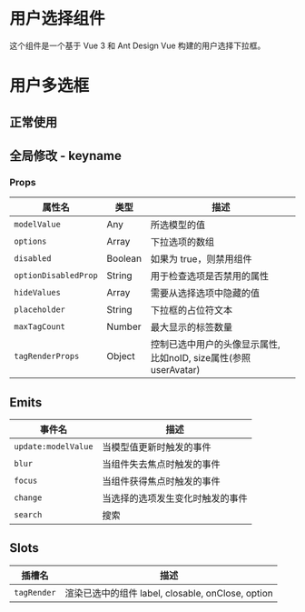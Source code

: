 # 用户选择组件
这个组件是一个基于 Vue 3 和 Ant Design Vue 构建的用户选择下拉框。
# 用户多选框

## 正常使用

<code src="./demo/normal.vue"></code>

## 全局修改 - keyname
<code src="./demo/with_provider.vue"></code>

### Props

| 属性名                  | 类型      | 描述                                           |
|----------------------|---------|----------------------------------------------|
| `modelValue`         | Any     | 所选模型的值                                       |
| `options`            | Array   | 下拉选项的数组                                      |
| `disabled`           | Boolean | 如果为 true，则禁用组件                               |
| `optionDisabledProp` | String  | 用于检查选项是否禁用的属性                                |
| `hideValues`         | Array   | 需要从选择选项中隐藏的值                                 |
| `placeholder`        | String  | 下拉框的占位符文本                                    |
| `maxTagCount`        | Number  | 最大显示的标签数量                                    |
| `tagRenderProps`     | Object  | 控制已选中用户的头像显示属性, 比如noID, size属性(参照userAvatar) |

## Emits

| 事件名                 | 描述               |
|---------------------|------------------|
| `update:modelValue` | 当模型值更新时触发的事件     |
| `blur`              | 当组件失去焦点时触发的事件    |
| `focus`             | 当组件获得焦点时触发的事件    |
| `change`            | 当选择的选项发生变化时触发的事件 |
| `search`            | 搜索               |

## Slots

| 插槽名         | 描述                                            |
|-------------|-----------------------------------------------|
| `tagRender` | 渲染已选中的组件     label, closable, onClose, option |
